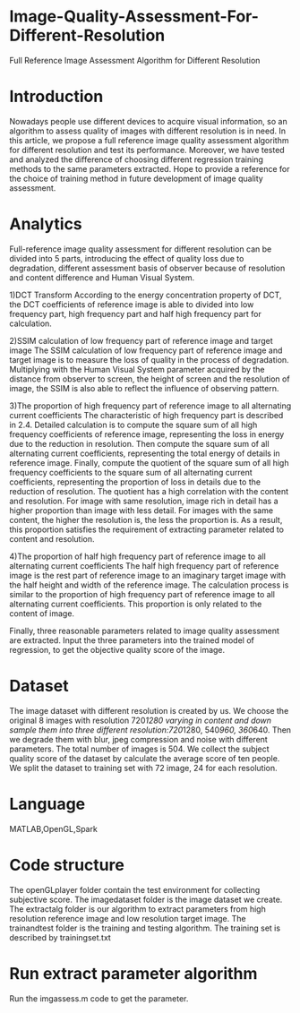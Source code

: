 # Image-Quality-Assessment-For-Different-Resolution
Full Reference Image Assessment Algorithm for Different Resolution

# Introduction
Nowadays people use different devices to acquire visual information, so an algorithm to assess quality of images with different resolution is in need. In this article, we propose a full reference image quality assessment algorithm for different resolution and test its performance. Moreover, we have tested and analyzed the difference of choosing different regression training methods to the same parameters extracted. Hope to provide a reference for the choice of training method in future development of image quality assessment.

# Analytics

Full-reference image quality assessment for different resolution can be divided into 5 parts, introducing the effect of quality loss due to degradation, different assessment basis of observer because of resolution and content difference and Human Visual System. 

1)DCT Transform 
According to the energy concentration property of DCT, the DCT coefficients of reference image is able to divided into low frequency part, high frequency part and half high frequency part for calculation. 

2)SSIM calculation of low frequency part of reference image and target image 
The SSIM calculation of low frequency part of reference image and target image is to measure the loss of quality in the process of degradation. Multiplying with the Human Visual System parameter acquired by the distance from observer to screen, the height of screen and the resolution of image, the SSIM is also able to reflect the influence of observing pattern. 

3)The proportion of high frequency part of reference image to all alternating current coefficients 
The characteristic of high frequency part is described in 2.4. Detailed calculation is to compute the square sum of all high frequency coefficients of reference image, representing the loss in energy due to the reduction in resolution. Then compute the square sum of all alternating current coefficients, representing the total energy of details in reference image. Finally, compute the quotient of the square sum of all high frequency coefficients to the square sum of all alternating current coefficients, representing the proportion of loss in details due to the reduction of resolution. The quotient has a high correlation with the content and resolution. For image with same resolution, image rich in detail has a higher proportion than image with less detail. For images with the same content, the higher the resolution is, the less the proportion is. As a result, this proportion satisfies the requirement of extracting parameter related to content and resolution. 

4)The proportion of half high frequency part of reference image to all alternating current coefficients 
The half high frequency part of reference image is the rest part of reference image to an imaginary target image with the half height and width of the reference image. The calculation process is similar to the proportion of high frequency part of reference image to all alternating current coefficients. This proportion is only related to the content of image. 

Finally, three reasonable parameters related to image quality assessment are extracted. Input the three parameters into the trained model of regression, to get the objective quality score of the image. 

# Dataset
The image dataset with different resolution is created by us. We choose the original 8 images with resolution 720*1280 varying in content and down sample them into three different resolution:720*1280, 540*960, 360*640. Then we degrade them with blur, jpeg compression and noise with different parameters. The total number of images is 504. We collect the subject quality score of the dataset by calculate the average score of ten people. We split the dataset to training set with 72 image, 24 for each resolution.

# Language
MATLAB,OpenGL,Spark

# Code structure
The openGLplayer folder contain the test environment for collecting subjective score.
The imagedataset folder is the image dataset we create.
The extractalg folder is our algorithm to extract parameters from high resolution reference image and low resolution target image.
The trainandtest folder is the training and testing algorithm. The training set is described by trainingset.txt

# Run extract parameter algorithm
Run the imgassess.m code to get the parameter.

